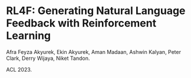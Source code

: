 # RL4F: Generating Natural Language Feedback with Reinforcement Learning

Afra Feyza Akyurek, Ekin Akyurek, Aman Madaan, Ashwin Kalyan, Peter Clark, Derry Wijaya, Niket Tandon. 

ACL 2023.